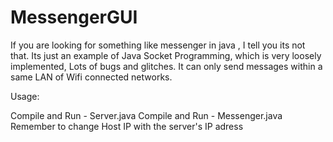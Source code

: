# MessengerGUI
If you are looking for something like messenger in java , I tell you its not that.
Its just an example of Java Socket Programming, which is very loosely implemented, Lots of bugs and glitches.
It can only send messages within a same LAN of Wifi connected networks.

Usage:

Compile and Run - Server.java
Compile and Run - Messenger.java 
Remember to change Host IP with the server's IP adress
